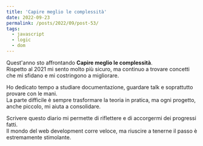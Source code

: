 ```yaml
---
title: 'Capire meglio le complessità'
date: 2022-09-23
permalink: /posts/2022/09/post-53/
tags:
  - javascript
  - logic
  - dom
---
```


Quest'anno sto affrontando **Capire meglio le complessità**.  
Rispetto al 2021 mi sento molto più sicuro, ma continuo a trovare concetti che mi sfidano e mi costringono a migliorare.

Ho dedicato tempo a studiare documentazione, guardare talk e soprattutto provare con le mani.  
La parte difficile è sempre trasformare la teoria in pratica, ma ogni progetto, anche piccolo, mi aiuta a consolidare.

Scrivere questo diario mi permette di riflettere e di accorgermi dei progressi fatti.  
Il mondo del web development corre veloce, ma riuscire a tenerne il passo è estremamente stimolante.

